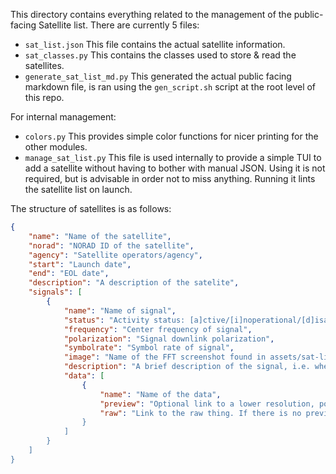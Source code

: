 This directory contains everything related to the management of the public-facing Satellite list. There are currently 5 files:

- `sat_list.json` This file contains the actual satellite information.
- `sat_classes.py` This contains the classes used to store & read the satellites.
- `generate_sat_list_md.py` This generated the actual public facing markdown file, is ran using the `gen_script.sh` script at the root level of this repo.

For internal management:
- `colors.py` This provides simple color functions for nicer printing for the other modules.
- `manage_sat_list.py` This file is used internally to provide a simple TUI to add a satellite without having to bother with manual JSON. Using it is not required, but is advisable in order not to miss anything. Running it lints the satellite list on launch.

The structure of satellites is as follows:

```json
{
    "name": "Name of the satellite",
    "norad": "NORAD ID of the satellite",
    "agency": "Satellite operators/agency",
    "start": "Launch date",
    "end": "EOL date",
    "description": "A description of the satelite",
    "signals": [
        {
            "name": "Name of signal",
            "status": "Activity status: [a]ctive/[i]noperational/[d]isabled/[u]nknown",
            "frequency": "Center frequency of signal",
            "polarization": "Signal downlink polarization",
            "symbolrate": "Symbol rate of signal",
            "image": "Name of the FFT screenshot found in assets/sat-list/fft",
            "description": "A brief description of the signal, i.e. when it is transmitted, where it dumps to, what it contains etc.",
            "data": [
                {
                    "name": "Name of the data",
                    "preview": "Optional link to a lower resolution, possibly cropped version of sample data",
                    "raw": "Link to the raw thing. If there is no preview, this is shown instead.
                }
            ]
        }
    ]
}
```


